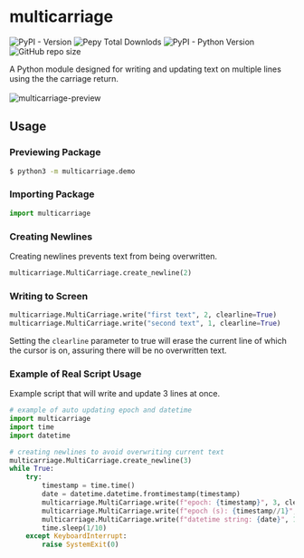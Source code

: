 # multicarriage
![PyPI - Version](https://img.shields.io/pypi/v/multicarriage)
![Pepy Total Downlods](https://img.shields.io/pepy/dt/multicarriage)
![PyPI - Python Version](https://img.shields.io/pypi/pyversions/multicarriage)
![GitHub repo size](https://img.shields.io/github/repo-size/xyzpw/multicarriage)


A Python module designed for writing and updating text on multiple lines using the the carriage return.<br><br>
![multicarriage-preview](https://github.com/xyzpw/multicarriage/assets/76017734/fea181cd-3bbe-4ad5-beec-de6518033a2d)

## Usage
### Previewing Package
```bash
$ python3 -m multicarriage.demo
```
### Importing Package
```python
import multicarriage
```
### Creating Newlines
Creating newlines prevents text from being overwritten.
```python
multicarriage.MultiCarriage.create_newline(2)
```
### Writing to Screen
```python
multicarriage.MultiCarriage.write("first text", 2, clearline=True)
multicarriage.MultiCarriage.write("second text", 1, clearline=True)
```
Setting the `clearline` parameter to true will erase the current line of which the cursor is on, assuring there will be no overwritten text.
### Example of Real Script Usage
Example script that will write and update 3 lines at once.
```python
# example of auto updating epoch and datetime
import multicarriage
import time
import datetime

# creating newlines to avoid overwriting current text
multicarriage.MultiCarriage.create_newline(3)
while True:
    try:
        timestamp = time.time()
        date = datetime.datetime.fromtimestamp(timestamp)
        multicarriage.MultiCarriage.write(f"epoch: {timestamp}", 3, clearline=True, flushtxt=True)
        multicarriage.MultiCarriage.write(f"epoch (s): {timestamp//1}", 2, clearline=True, flushtxt=True)
        multicarriage.MultiCarriage.write(f"datetime string: {date}", 1, clearline=True, flushtxt=True)
        time.sleep(1/10)
    except KeyboardInterrupt:
        raise SystemExit(0)
```
